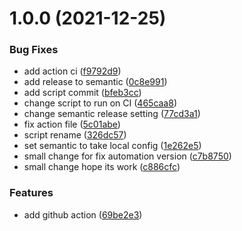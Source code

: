 # 1.0.0 (2021-12-25)


### Bug Fixes

* add action ci ([f9792d9](https://github.com/yanirmanor/vite-test-vitest/commit/f9792d9685fbb21124c14a6f05442ab8b1c3fd7f))
* add release to semantic ([0c8e991](https://github.com/yanirmanor/vite-test-vitest/commit/0c8e99128ff24e8ee1e581a2c54f306b8e5c63a4))
* add script commit ([bfeb3cc](https://github.com/yanirmanor/vite-test-vitest/commit/bfeb3cc4d080401fb26c28612a9cb67807e24a3c))
* change script to run on CI ([465caa8](https://github.com/yanirmanor/vite-test-vitest/commit/465caa807c6d33d1952daa179e50f3e14e51168a))
* change semantic release setting ([77cd3a1](https://github.com/yanirmanor/vite-test-vitest/commit/77cd3a142b5f2c19222d7c5023468b2ce5b33c50))
* fix action file ([5c01abe](https://github.com/yanirmanor/vite-test-vitest/commit/5c01abe53ebf425770d4e7c7f7d0e84b17fb1931))
* script rename ([326dc57](https://github.com/yanirmanor/vite-test-vitest/commit/326dc5796436370ea6be7e4cfb65b001cad0365e))
* set semantic to take local config ([1e262e5](https://github.com/yanirmanor/vite-test-vitest/commit/1e262e51005599d2096dfa31a3c254423a1f4128))
* small change for fix automation version ([c7b8750](https://github.com/yanirmanor/vite-test-vitest/commit/c7b8750c962a6cc29f40adb1f79c94688389737c))
* small change hope its work ([c886cfc](https://github.com/yanirmanor/vite-test-vitest/commit/c886cfc28376bbc9caf945211476d3bbc87a5a48))


### Features

* add github action ([69be2e3](https://github.com/yanirmanor/vite-test-vitest/commit/69be2e3ebc6a696213ee0cf4efc9d00caa4be042))
